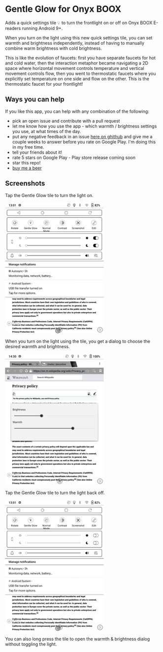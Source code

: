 # Gentle Glow for Onyx BOOX

Adds a quick settings tile 💡 to turn the frontlight on or off on Onyx BOOX E-readers running Android 9+. 

When you turn on the light using this new quick settings tile, you can set warmth and brightness independently, instead of having to manually combine warm brightness with cold brightness.

This is like the evolution of faucets: first you have separate faucets for hot and cold water, then the interaction metaphor became navigating a 2D space where horizontal movement controls temperature and vertical movement controls flow, then you went to thermostatic faucets where you explicitly set temperature on one side and flow on the other. 
This is the thermostatic faucet for your frontlight!


## Ways you can help

If you like this app, you can help with any combination of the following:
* pick an open issue and contribute with a pull request
* let me know how you use the app - which warmth / brightness settings you use, at what times of the day.
* put any negative feedback in an issue [here on ghithub](https://github.com/calin-darie/gentle-glow-onyx-boox/issues) and give me a couple weeks to answer before you rate on Google Play. I'm doing this in my free time.
* tell your friends about it!
* rate 5 stars on Google Play - Play store release coming soon
* star this repo!
* [buy me a beer](https://paypal.me/CalinDarie?locale.x=en_US)


## Screenshots

Tap the Gentle Glow tile to turn the light on.

<img alt="The Gentle Glow quick settings tile will show you when the frontlight is off." src="screenshots/quick-settings-light-off.png" width = "320px"/>

When you turn on the light using the tile, you get a dialog to choose the desired warmth and brightness.

<img alt="The Gentle Glow quick settings tile will show you when the frontlight is on." src="screenshots/warmth-brightness-dialog.png" width = "320px"/>

Tap the Gentle Glow tile to turn the light back off.

<img alt="The Gentle Glow quick settings tile will show you when the frontlight is off." src="screenshots/quick-settings-light-on.png" width = "320px"/>

You can also long press the tile to open the warmth & brightness dialog without toggling the light.
